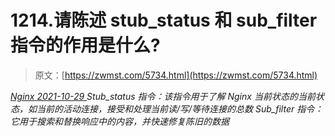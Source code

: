 <!--yml
category: 未分类
date: 0001-01-01 00:00:00
--->

# 1214.请陈述 stub_status 和 sub_filter 指令的作用是什么?

> 原文：[https://zwmst.com/5734.html](https://zwmst.com/5734.html)

   [ *Nginx* ](https://zwmst.com/nginx)*[ <time datetime="2021-10-30T05:20:45+08:00"> 2021-10-29 </time> ](https://zwmst.com/5734.html)  Stub_status 指令：该指令用于了解 Nginx 当前状态的当前状态，如当前的活动连接，接受和处理当前读/写/等待连接的总数
Sub_filter 指令：它用于搜索和替换响应中的内容，并快速修复陈旧的数据*
